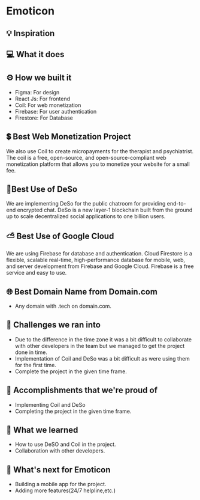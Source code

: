 # Emoticon

## 💡 Inspiration

## 💻 What it does

## ⚙️ How we built it

- Figma: For design
- React Js: For frontend
- Coil: For web monetization
- Firebase: For user authentication
- Firestore: For Database

## 💲 Best Web Monetization Project

We also use Coil to create micropayments for the therapist and psychiatrist. The coil is a free, open-source, and open-source-compliant web monetization platform that allows you to monetize your website for a small fee.

## 🤝Best Use of DeSo

We are implementing DeSo for the public chatroom for providing end-to-end encrypted chat. DeSo is a new layer-1 blockchain built from the ground up to scale decentralized social applications to one billion users.

## ⛅ Best Use of Google Cloud

We are using Firebase for database and authentication. Cloud Firestore is a flexible, scalable real-time, high-performance database for mobile, web, and server development from Firebase and Google Cloud. Firebase is a free service and easy to use.

## 🌐 Best Domain Name from Domain.com

- Any domain with .tech on domain.com.

## 🧠 Challenges we ran into

- Due to the difference in the time zone it was a bit difficult to collaborate with other developers in the team but we managed to get the project done in time.
- Implementation of Coil and DeSo was a bit difficult as were using them for the first time.
- Complete the project in the given time frame.

## 🏅 Accomplishments that we're proud of

- Implementing Coil and DeSo
- Completing the project in the given time frame.

## 📖 What we learned

- How to use DeSO and Coil in the project.
- Collaboration with other developers.

## 🚀 What's next for Emoticon

- Building a mobile app for the project.
- Adding more features(24/7 helpline,etc.)
